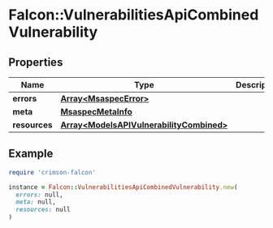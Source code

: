 # Falcon::VulnerabilitiesApiCombinedVulnerability

## Properties

| Name | Type | Description | Notes |
| ---- | ---- | ----------- | ----- |
| **errors** | [**Array&lt;MsaspecError&gt;**](MsaspecError.md) |  | [optional] |
| **meta** | [**MsaspecMetaInfo**](MsaspecMetaInfo.md) |  |  |
| **resources** | [**Array&lt;ModelsAPIVulnerabilityCombined&gt;**](ModelsAPIVulnerabilityCombined.md) |  |  |

## Example

```ruby
require 'crimson-falcon'

instance = Falcon::VulnerabilitiesApiCombinedVulnerability.new(
  errors: null,
  meta: null,
  resources: null
)
```

